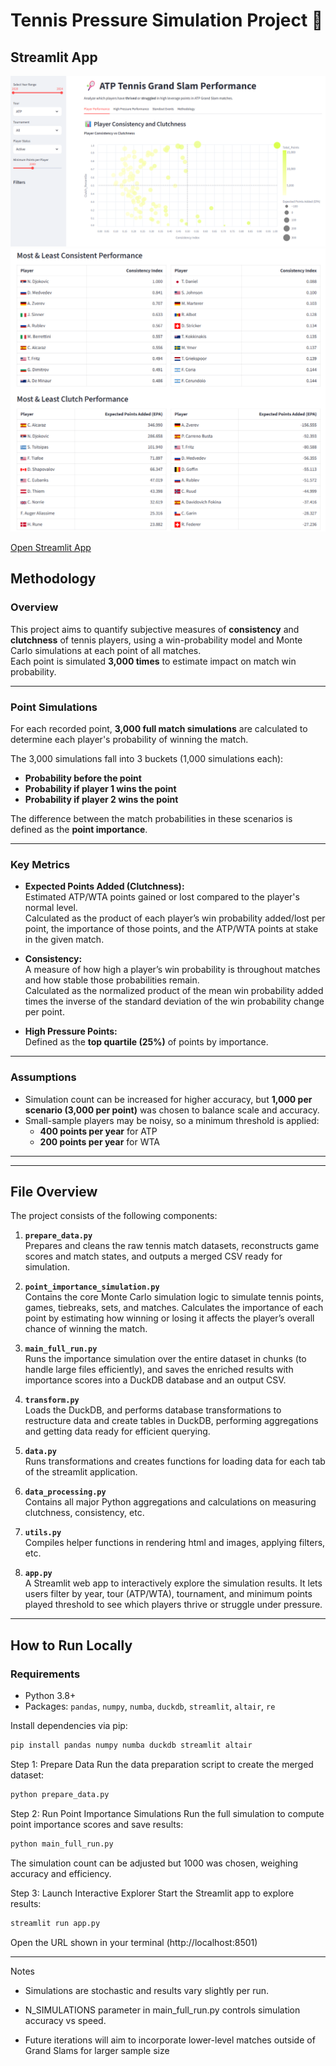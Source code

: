 # Tennis Pressure Simulation Project 🎾

## Streamlit App
![Streamlit App](images/streamlit_preview1.png)
![Streamlit App](images/streamlit_preview2.png)

[Open Streamlit App](https://tennis-point-by-point-m8ybckcbdtzd7thhbpgtme.streamlit.app/)

## Methodology

### Overview
This project aims to quantify subjective measures of **consistency** and **clutchness** of tennis players, using a win-probability model and Monte Carlo simulations at each point of all matches.  
Each point is simulated **3,000 times** to estimate impact on match win probability.

---

### Point Simulations
For each recorded point, **3,000 full match simulations** are calculated to determine each player's probability of winning the match.  

The 3,000 simulations fall into 3 buckets (1,000 simulations each):

- **Probability before the point**  
- **Probability if player 1 wins the point**  
- **Probability if player 2 wins the point**  

The difference between the match probabilities in these scenarios is defined as the **point importance**.

---

### Key Metrics
- **Expected Points Added (Clutchness):**  
  Estimated ATP/WTA points gained or lost compared to the player's normal level.  
  Calculated as the product of each player’s win probability added/lost per point, the importance of those points, and the ATP/WTA points at stake in the given match.  

- **Consistency:**  
  A measure of how high a player’s win probability is throughout matches and how stable those probabilities remain.  
  Calculated as the normalized product of the mean win probability added times the inverse of the standard deviation of the win probability change per point.  

- **High Pressure Points:**  
  Defined as the **top quartile (25%)** of points by importance.  

---

### Assumptions
- Simulation count can be increased for higher accuracy, but **1,000 per scenario (3,000 per point)** was chosen to balance scale and accuracy.  
- Small-sample players may be noisy, so a minimum threshold is applied:  
  - **400 points per year** for ATP  
  - **200 points per year** for WTA  

---

---



## File Overview

The project consists of the following components:

1. **`prepare_data.py`**  
   Prepares and cleans the raw tennis match datasets, reconstructs game scores and match states, and outputs a merged CSV ready for simulation.

2. **`point_importance_simulation.py`**  
   Contains the core Monte Carlo simulation logic to simulate tennis points, games, tiebreaks, sets, and matches. Calculates the importance of each point by estimating how winning or losing it affects the player’s overall chance of winning the match.

3. **`main_full_run.py`**  
   Runs the importance simulation over the entire dataset in chunks (to handle large files efficiently), and saves the enriched results with importance scores into a DuckDB database and an output CSV.

4. **`transform.py`**  
   Loads the DuckDB, and performs database transformations to restructure data and create tables in DuckDB, performing aggregations and getting data ready for efficient querying.

4. **`data.py`**  
   Runs transformations and creates functions for loading data for each tab of the streamlit application.

4. **`data_processing.py`**  
   Contains all major Python aggregations and calculations on measuring clutchness, consistency, etc.

4. **`utils.py`**  
   Compiles helper functions in rendering html and images, applying filters, etc.

4. **`app.py`**  
   A Streamlit web app to interactively explore the simulation results. It lets users filter by year, tour (ATP/WTA), tournament, and minimum points played threshold to see which players thrive or struggle under pressure.

---

## How to Run Locally

### Requirements

- Python 3.8+
- Packages: `pandas`, `numpy`, `numba`, `duckdb`, `streamlit`, `altair`, `re`

Install dependencies via pip:

```bash
pip install pandas numpy numba duckdb streamlit altair
```

Step 1: Prepare Data
Run the data preparation script to create the merged dataset:

```bash
python prepare_data.py
```

Step 2: Run Point Importance Simulations
Run the full simulation to compute point importance scores and save results:

```bash
python main_full_run.py
```

The simulation count can be adjusted but 1000 was chosen, weighing accuracy and efficiency.

Step 3: Launch Interactive Explorer
Start the Streamlit app to explore results:

```bash
streamlit run app.py
```

Open the URL shown in your terminal (http://localhost:8501)

---

Notes

- Simulations are stochastic and results vary slightly per run.

- N_SIMULATIONS parameter in main_full_run.py controls simulation accuracy vs speed.

- Future iterations will aim to incorporate lower-level matches outside of Grand Slams for larger sample size

